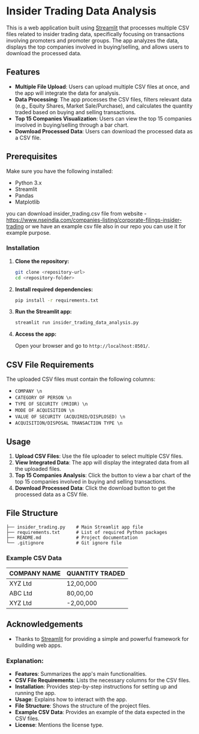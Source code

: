 # Insider Trading Data Analysis

This is a web application built using [Streamlit](https://streamlit.io/) that processes multiple CSV files related to insider trading data, specifically focusing on transactions involving promoters and promoter groups. The app analyzes the data, displays the top companies involved in buying/selling, and allows users to download the processed data.

## Features

- **Multiple File Upload**: Users can upload multiple CSV files at once, and the app will integrate the data for analysis.
- **Data Processing**: The app processes the CSV files, filters relevant data (e.g., Equity Shares, Market Sale/Purchase), and calculates the quantity traded based on buying and selling transactions.
- **Top 15 Companies Visualization**: Users can view the top 15 companies involved in buying/selling through a bar chart.
- **Download Processed Data**: Users can download the processed data as a CSV file.

## Prerequisites

Make sure you have the following installed:

- Python 3.x
- Streamlit
- Pandas
- Matplotlib

you can download insider_trading.csv file from website - https://www.nseindia.com/companies-listing/corporate-filings-insider-trading
or we have an example csv file also in our repo you can use it for example purpose.

### Installation

1. **Clone the repository:**

   ```bash
   git clone <repository-url>
   cd <repository-folder>
   ```

2. **Install required dependencies:**

   ```bash
   pip install -r requirements.txt
   ```

3. **Run the Streamlit app:**

   ```bash
   streamlit run insider_trading_data_analysis.py
   ```

4. **Access the app:**

   Open your browser and go to `http://localhost:8501/`.

## CSV File Requirements

The uploaded CSV files must contain the following columns:

- `COMPANY \n`
- `CATEGORY OF PERSON \n`
- `TYPE OF SECURITY (PRIOR) \n`
- `MODE OF ACQUISITION \n`
- `VALUE OF SECURITY (ACQUIRED/DISPLOSED) \n`
- `ACQUISITION/DISPOSAL TRANSACTION TYPE \n`

## Usage

1. **Upload CSV Files**: Use the file uploader to select multiple CSV files.
2. **View Integrated Data**: The app will display the integrated data from all the uploaded files.
3. **Top 15 Companies Analysis**: Click the button to view a bar chart of the top 15 companies involved in buying and selling transactions.
4. **Download Processed Data**: Click the download button to get the processed data as a CSV file.

## File Structure

```
├── insider_trading.py    # Main Streamlit app file
├── requirements.txt      # List of required Python packages
├── README.md             # Project documentation
└── .gitignore            # Git ignore file
```

### Example CSV Data

| COMPANY NAME                            | QUANTITY TRADED       |
|-----------------------------------------|-----------------------|
| XYZ Ltd                                 |  12,00,000            |
| ABC Ltd                                 |  80,00,00             |
| XYZ Ltd                                 |  -2,00,000            |


## Acknowledgements

- Thanks to [Streamlit](https://streamlit.io/) for providing a simple and powerful framework for building web apps.

### Explanation:
- **Features**: Summarizes the app's main functionalities.
- **CSV File Requirements**: Lists the necessary columns for the CSV files.
- **Installation**: Provides step-by-step instructions for setting up and running the app.
- **Usage**: Explains how to interact with the app.
- **File Structure**: Shows the structure of the project files.
- **Example CSV Data**: Provides an example of the data expected in the CSV files.
- **License**: Mentions the license type.
